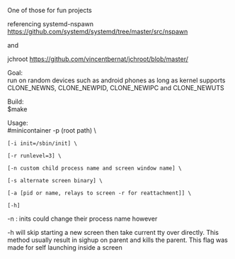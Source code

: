 One of those for fun projects

referencing systemd-nspawn https://github.com/systemd/systemd/tree/master/src/nspawn

and

jchroot https://github.com/vincentbernat/jchroot/blob/master/

Goal: \
run on random devices such as android phones as long as kernel supports CLONE_NEWNS, CLONE_NEWPID, CLONE_NEWIPC and CLONE_NEWUTS

Build:\
$make

Usage: \
#minicontainer -p (root path) \

	[-i init=/sbin/init] \
	
	[-r runlevel=3] \
	
	[-n custom child process name and screen window name] \
	
	[-s alternate screen binary] \
	
	[-a [pid or name, relays to screen -r for reattachment]] \
		
	[-h]

-n : inits could change their process name however
	
-h will skip starting a new screen then take current tty over directly. This method usually result in sighup on parent and kills the parent. This flag was made for self launching inside a screen 
